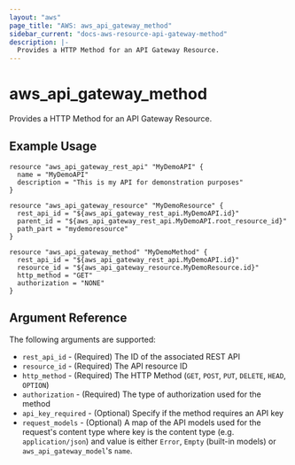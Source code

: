 ```yaml
---
layout: "aws"
page_title: "AWS: aws_api_gateway_method"
sidebar_current: "docs-aws-resource-api-gateway-method"
description: |-
  Provides a HTTP Method for an API Gateway Resource.
---
```


# aws\_api\_gateway\_method

Provides a HTTP Method for an API Gateway Resource.

## Example Usage

```
resource "aws_api_gateway_rest_api" "MyDemoAPI" {
  name = "MyDemoAPI"
  description = "This is my API for demonstration purposes"
}

resource "aws_api_gateway_resource" "MyDemoResource" {
  rest_api_id = "${aws_api_gateway_rest_api.MyDemoAPI.id}"
  parent_id = "${aws_api_gateway_rest_api.MyDemoAPI.root_resource_id}"
  path_part = "mydemoresource"
}

resource "aws_api_gateway_method" "MyDemoMethod" {
  rest_api_id = "${aws_api_gateway_rest_api.MyDemoAPI.id}"
  resource_id = "${aws_api_gateway_resource.MyDemoResource.id}"
  http_method = "GET"
  authorization = "NONE"
}
```

## Argument Reference

The following arguments are supported:

* `rest_api_id` - (Required) The ID of the associated REST API
* `resource_id` - (Required) The API resource ID
* `http_method` - (Required) The HTTP Method (`GET`, `POST`, `PUT`, `DELETE`, `HEAD`, `OPTION`)
* `authorization` - (Required) The type of authorization used for the method
* `api_key_required` - (Optional) Specify if the method requires an API key
* `request_models` - (Optional) A map of the API models used for the request's content type
  where key is the content type (e.g. `application/json`)
  and value is either `Error`, `Empty` (built-in models) or `aws_api_gateway_model`'s `name`.
